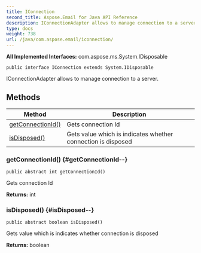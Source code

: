 ```yaml
---
title: IConnection
second_title: Aspose.Email for Java API Reference
description: IConnectionAdapter allows to manage connection to a server.
type: docs
weight: 738
url: /java/com.aspose.email/iconnection/
---
```


**All Implemented Interfaces:**
com.aspose.ms.System.IDisposable
```
public interface IConnection extends System.IDisposable
```

IConnectionAdapter allows to manage connection to a server.
## Methods

| Method | Description |
| --- | --- |
| [getConnectionId()](#getConnectionId--) | Gets connection Id |
| [isDisposed()](#isDisposed--) | Gets value which is indicates whether connection is disposed |
### getConnectionId() {#getConnectionId--}
```
public abstract int getConnectionId()
```


Gets connection Id

**Returns:**
int
### isDisposed() {#isDisposed--}
```
public abstract boolean isDisposed()
```


Gets value which is indicates whether connection is disposed

**Returns:**
boolean
